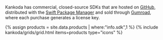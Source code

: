 Kankoda has commercial, closed-source SDKs that are hosted on [GitHub]({{site.github_url}}), distributed with the [Swift Package Manager]({{site.spm}}) and sold through [Gumroad]({{site.gumroad_url}}), where each purchase generates a license key.

{% assign products = site.data.products | where:"info.sdk",1 %}
{% include kankoda/grids/grid.html items=products type="icons" %}